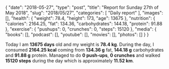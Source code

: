 {
    "date": "2018-05-27",
    "type": "post",
    "title": "Report for Sunday 27th of May 2018",
    "slug": "2018\/05\/27",
    "categories": [
        "Daily report"
    ],
    "images": [],
    "health": {
        "weight": 78.4,
        "height": 173,
        "age": 13675
    },
    "nutrition": {
        "calories": 2164.25,
        "fat": 134.36,
        "carbohydrates": 144.18,
        "protein": 91.88
    },
    "exercise": {
        "pushups": 0,
        "crunches": 0,
        "steps": 15120
    },
    "media": {
        "books": [],
        "podcast": [],
        "youtube": [],
        "movies": [],
        "photos": []
    }
}

Today I am <strong>13675 days</strong> old and my weight is <strong>78.4 kg</strong>. During the day, I consumed <strong>2164.25 kcal</strong> coming from <strong>134.36 g</strong> fat, <strong>144.18 g</strong> carbohydrates and <strong>91.88 g</strong> protein. Managed to do <strong>0 push-ups</strong>, <strong>0 crunches</strong> and walked <strong>15120 steps</strong> during the day which is approximately <strong>11.52 km</strong>.